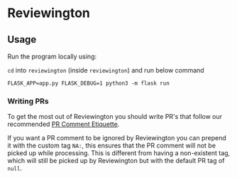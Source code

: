 # Reviewington

## Usage

Run the program locally using:

`cd` into `reviewington` (inside `reviewington`) and run below command

```
FLASK_APP=app.py FLASK_DEBUG=1 python3 -m flask run
```

### Writing PRs

To get the most out of Reviewington you should write PR's that follow our recommended [PR Comment Etiquette](/docs/pr_etiquette.md).

If you want a PR comment to be ignored by Reviewington you can prepend it with the custom tag `NA:`, this ensures that the PR comment will not be picked up while processing.
This is different from having a non-existent tag, which will still be picked up by Reviewington but with the default PR tag of `null`.
